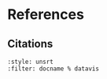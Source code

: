 <!-- @format -->

# References

## Citations

```{bibliography}
:style: unsrt
:filter: docname % datavis
```
